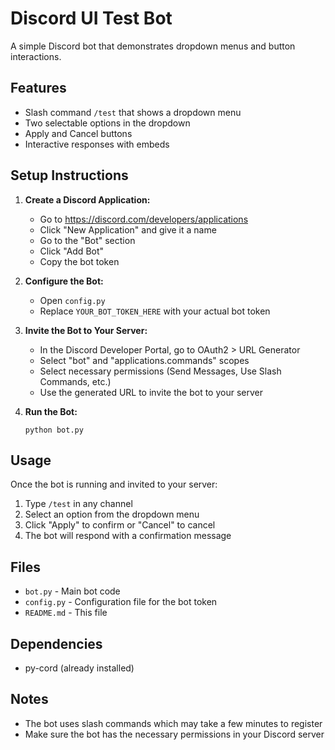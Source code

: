 # Discord UI Test Bot

A simple Discord bot that demonstrates dropdown menus and button interactions.

## Features

- Slash command `/test` that shows a dropdown menu
- Two selectable options in the dropdown
- Apply and Cancel buttons
- Interactive responses with embeds

## Setup Instructions

1. **Create a Discord Application:**
   - Go to https://discord.com/developers/applications
   - Click "New Application" and give it a name
   - Go to the "Bot" section
   - Click "Add Bot"
   - Copy the bot token

2. **Configure the Bot:**
   - Open `config.py`
   - Replace `YOUR_BOT_TOKEN_HERE` with your actual bot token

3. **Invite the Bot to Your Server:**
   - In the Discord Developer Portal, go to OAuth2 > URL Generator
   - Select "bot" and "applications.commands" scopes
   - Select necessary permissions (Send Messages, Use Slash Commands, etc.)
   - Use the generated URL to invite the bot to your server

4. **Run the Bot:**
   ```
   python bot.py
   ```

## Usage

Once the bot is running and invited to your server:

1. Type `/test` in any channel
2. Select an option from the dropdown menu
3. Click "Apply" to confirm or "Cancel" to cancel
4. The bot will respond with a confirmation message

## Files

- `bot.py` - Main bot code
- `config.py` - Configuration file for the bot token
- `README.md` - This file

## Dependencies

- py-cord (already installed)

## Notes

- The bot uses slash commands which may take a few minutes to register
- Make sure the bot has the necessary permissions in your Discord server